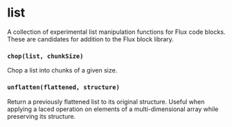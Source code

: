 # list
A collection of experimental list manipulation functions for Flux code blocks. These are candidates for addition to the Flux block library. 

### `chop(list, chunkSize)`
Chop a list into chunks of a given size.

### `unflatten(flattened, structure)`
Return a previously flattened list to its original structure. Useful when applying a laced operation on elements of a multi-dimensional array while preserving its structure.
